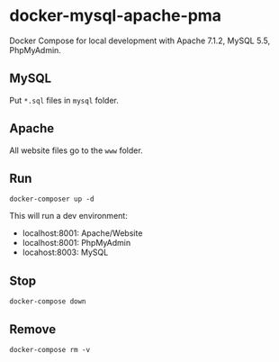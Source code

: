 # docker-mysql-apache-pma

Docker Compose for local development with Apache 7.1.2, MySQL 5.5, PhpMyAdmin.

## MySQL

Put `*.sql` files in `mysql` folder.

## Apache

All website files go to the `www` folder.

## Run

`docker-composer up -d`

This will run a dev environment:

- localhost:8001: Apache/Website
- localhost:8001: PhpMyAdmin
- locahost:8003: MySQL

## Stop

`docker-compose down`

## Remove

`docker-compose rm -v`
